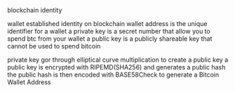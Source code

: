 blockchain identity 

wallet established identity on blockchain 
wallet address is the unique identifier for a wallet 
a private key is a secret number that allow you to spend btc from your wallet 
a public key is a publicly shareable key that cannot be used to spend bitcoin 

private key gor through elliptical curve multiplication to create a public key
a public key is encrypted with RIPEMD(SHA256) and generates a public hash
the public hash is then encoded with BASE58Check to generate a Bitcoin Wallet Address 

